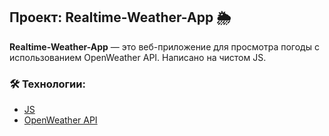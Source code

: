 ## Проект: Realtime-Weather-App 🌦️

**Realtime-Weather-App** — это веб-приложение для просмотра погоды с использованием OpenWeather API. Написано на чистом JS.


### 🛠️ Технологии:

- [JS](https://developer.mozilla.org/en-US/docs/Web/JavaScript)
- [OpenWeather API](openweathermap.org/api)

